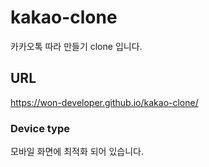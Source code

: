 # kakao-clone

카카오톡 따라 만들기 clone 입니다.

## URL

https://won-developer.github.io/kakao-clone/

### Device type

모바일 화면에 최적화 되어 있습니다.